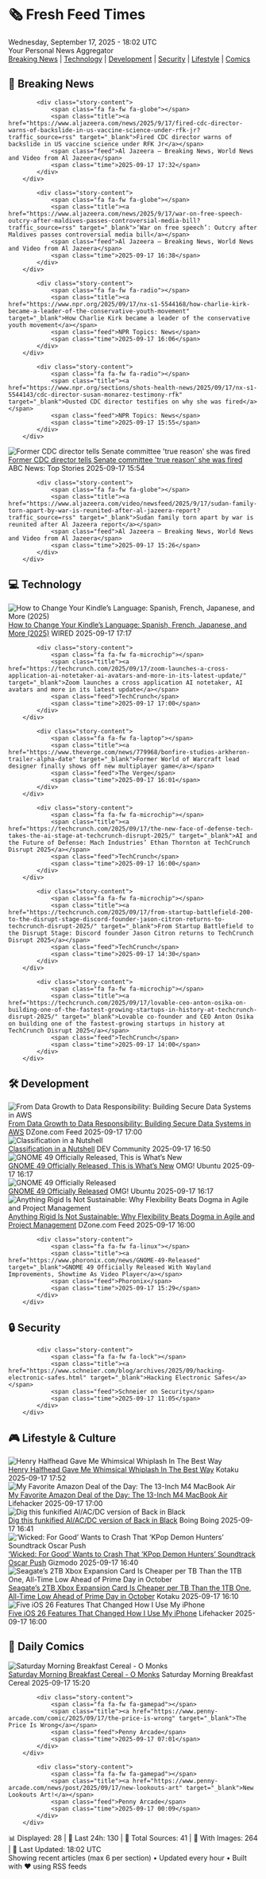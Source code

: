 <!-- Processing 54 RSS feeds at 2025-09-17 18:02:17 UTC -->
<!-- Processing: XKCD -->
<!-- Processing: Saturday Morning Breakfast Cereal -->
<!-- Processing: Penny Arcade -->
<!-- Processing: Poorly Drawn Lines -->
<!-- Processing: Dilbert -->
<!-- Processing: Cyanide & Happiness -->
<!-- Processing: Dinosaur Comics -->
<!-- Processing: CNN Top Stories -->
<!-- Processing: Al Jazeera Breaking News -->
<!-- Processing: NPR News -->
<!-- Processing: CBC News -->
<!-- Error processing https://rss.cbc.ca/lineup/topstories.xml: The read operation timed out -->
<!-- Processing: ABC News Breaking -->
<!-- Processing: TechCrunch -->
<!-- Processing: O'Reilly Radar -->
<!-- Processing: WIRED -->
<!-- Processing: Slashdot -->
<!-- Processing: StackOverflow Blog -->
<!-- Processing: Phoronix Linux News -->
<!-- Processing: OMG! Ubuntu -->
<!-- Processing: Linux.com -->
<!-- Processing: GitHub Blog -->
<!-- Processing: DZone -->
<!-- Processing: Martin Fowler -->
<!-- Processing: Coding Horror -->
<!-- Processing: The Pragmatic Engineer -->
<!-- Processing: Lifehacker -->
<!-- Processing: Kotaku -->
<!-- Generated 10 new posts out of 27 feeds processed -->
<div class="newspaper-header">
    <h1 class="newspaper-title">🗞️ Fresh Feed Times</h1>
    <div class="newspaper-date">Wednesday, September 17, 2025 - 18:02 UTC</div>
    <div class="newspaper-subtitle">Your Personal News Aggregator</div>
</div>

<div class="newspaper-nav">
    <a href="#breaking">Breaking News</a> |
    <a href="#tech">Technology</a> |
    <a href="#dev">Development</a> |
    <a href="#security">Security</a> |
    <a href="#lifestyle">Lifestyle</a> |
    <a href="#webcomics">Comics</a>
</div>

<div class="news-section breaking-news" id="breaking">
<h2 class="section-header">🚨 Breaking News</h2>
<div class="stories-container">
<div class="story">
            
            <div class="story-content">
                <span class="fa fa-fw fa-globe"></span>
                <span class="title"><a href="https://www.aljazeera.com/news/2025/9/17/fired-cdc-director-warns-of-backslide-in-us-vaccine-science-under-rfk-jr?traffic_source=rss" target="_blank">Fired CDC director warns of backslide in US vaccine science under RFK Jr</a></span>
                <span class="feed">Al Jazeera – Breaking News, World News and Video from Al Jazeera</span>
                <span class="time">2025-09-17 17:32</span>
            </div>
        </div>
<div class="story">
            
            <div class="story-content">
                <span class="fa fa-fw fa-globe"></span>
                <span class="title"><a href="https://www.aljazeera.com/news/2025/9/17/war-on-free-speech-outcry-after-maldives-passes-controversial-media-bill?traffic_source=rss" target="_blank">‘War on free speech’: Outcry after Maldives passes controversial media bill</a></span>
                <span class="feed">Al Jazeera – Breaking News, World News and Video from Al Jazeera</span>
                <span class="time">2025-09-17 16:38</span>
            </div>
        </div>
<div class="story">
            
            <div class="story-content">
                <span class="fa fa-fw fa-radio"></span>
                <span class="title"><a href="https://www.npr.org/2025/09/17/nx-s1-5544168/how-charlie-kirk-became-a-leader-of-the-conservative-youth-movement" target="_blank">How Charlie Kirk became a leader of the conservative youth movement</a></span>
                <span class="feed">NPR Topics: News</span>
                <span class="time">2025-09-17 16:06</span>
            </div>
        </div>
<div class="story">
            
            <div class="story-content">
                <span class="fa fa-fw fa-radio"></span>
                <span class="title"><a href="https://www.npr.org/sections/shots-health-news/2025/09/17/nx-s1-5544143/cdc-director-susan-monarez-testimony-rfk" target="_blank">Ousted CDC director testifies on why she was fired</a></span>
                <span class="feed">NPR Topics: News</span>
                <span class="time">2025-09-17 15:55</span>
            </div>
        </div>
<div class="story">
            <img src="https://s.abcnews.com/images/US/Susan-Monarez-1-rt-gmh-250917_1758118188513_hpMain_4x3t_384.jpg" alt="Former CDC director tells Senate committee &#x27;true reason&#x27; she was fired" class="story-image" loading="lazy" onerror="this.style.display='none'">
            <div class="story-content">
                <span class="fa fa-fw fa-tv"></span>
                <span class="title"><a href="https://abcnews.go.com/Politics/susan-monarez-former-cdc-director-testify-senate-ouster/story?id=125628812" target="_blank">Former CDC director tells Senate committee &#x27;true reason&#x27; she was fired</a></span>
                <span class="feed">ABC News: Top Stories</span>
                <span class="time">2025-09-17 15:54</span>
            </div>
        </div>
<div class="story">
            
            <div class="story-content">
                <span class="fa fa-fw fa-globe"></span>
                <span class="title"><a href="https://www.aljazeera.com/video/newsfeed/2025/9/17/sudan-family-torn-apart-by-war-is-reunited-after-al-jazeera-report?traffic_source=rss" target="_blank">Sudan family torn apart by war is reunited after Al Jazeera report</a></span>
                <span class="feed">Al Jazeera – Breaking News, World News and Video from Al Jazeera</span>
                <span class="time">2025-09-17 15:26</span>
            </div>
        </div>
</div>
</div>
<div class="news-section tech-news" id="tech">
<h2 class="section-header">💻 Technology</h2>
<div class="stories-container">
<div class="story">
            <img src="https://media.wired.com/photos/68c9ff081b7c6d3f808ffd96/master/pass/Your%20Kindle%20Can%20Speak%20Multiple%20Languages.png" alt="How to Change Your Kindle’s Language: Spanish, French, Japanese, and More (2025)" class="story-image" loading="lazy" onerror="this.style.display='none'">
            <div class="story-content">
                <span class="fa fa-fw fa-bolt"></span>
                <span class="title"><a href="https://www.wired.com/story/how-to-change-kindle-language/" target="_blank">How to Change Your Kindle’s Language: Spanish, French, Japanese, and More (2025)</a></span>
                <span class="feed">WIRED</span>
                <span class="time">2025-09-17 17:17</span>
            </div>
        </div>
<div class="story">
            
            <div class="story-content">
                <span class="fa fa-fw fa-microchip"></span>
                <span class="title"><a href="https://techcrunch.com/2025/09/17/zoom-launches-a-cross-application-ai-notetaker-ai-avatars-and-more-in-its-latest-update/" target="_blank">Zoom launches a cross application AI notetaker, AI avatars and more in its latest update</a></span>
                <span class="feed">TechCrunch</span>
                <span class="time">2025-09-17 17:00</span>
            </div>
        </div>
<div class="story">
            
            <div class="story-content">
                <span class="fa fa-fw fa-laptop"></span>
                <span class="title"><a href="https://www.theverge.com/news/779968/bonfire-studios-arkheron-trailer-alpha-date" target="_blank">Former World of Warcraft lead designer finally shows off new multiplayer game</a></span>
                <span class="feed">The Verge</span>
                <span class="time">2025-09-17 16:01</span>
            </div>
        </div>
<div class="story">
            
            <div class="story-content">
                <span class="fa fa-fw fa-microchip"></span>
                <span class="title"><a href="https://techcrunch.com/2025/09/17/the-new-face-of-defense-tech-takes-the-ai-stage-at-techcrunch-disrupt-2025/" target="_blank">AI and the Future of Defense: Mach Industries’ Ethan Thornton at TechCrunch Disrupt 2025</a></span>
                <span class="feed">TechCrunch</span>
                <span class="time">2025-09-17 16:00</span>
            </div>
        </div>
<div class="story">
            
            <div class="story-content">
                <span class="fa fa-fw fa-microchip"></span>
                <span class="title"><a href="https://techcrunch.com/2025/09/17/from-startup-battlefield-200-to-the-disrupt-stage-discord-founder-jason-citron-returns-to-techcrunch-disrupt-2025/" target="_blank">From Startup Battlefield to the Disrupt Stage: Discord founder Jason Citron returns to TechCrunch Disrupt 2025</a></span>
                <span class="feed">TechCrunch</span>
                <span class="time">2025-09-17 14:30</span>
            </div>
        </div>
<div class="story">
            
            <div class="story-content">
                <span class="fa fa-fw fa-microchip"></span>
                <span class="title"><a href="https://techcrunch.com/2025/09/17/lovable-ceo-anton-osika-on-building-one-of-the-fastest-growing-startups-in-history-at-techcrunch-disrupt-2025/" target="_blank">Lovable co-founder and CEO Anton Osika on building one of the fastest-growing startups in history at TechCrunch Disrupt 2025</a></span>
                <span class="feed">TechCrunch</span>
                <span class="time">2025-09-17 14:00</span>
            </div>
        </div>
</div>
</div>
<div class="news-section dev-news" id="dev">
<h2 class="section-header">🛠️ Development</h2>
<div class="stories-container">
<div class="story">
            <img src="https://dz2cdn1.dzone.com/thumbnail?fid=18626170&w=600" alt="From Data Growth to Data Responsibility: Building Secure Data Systems in AWS" class="story-image" loading="lazy" onerror="this.style.display='none'">
            <div class="story-content">
                <span class="fa fa-fw fa-newspaper"></span>
                <span class="title"><a href="https://dzone.com/articles/building-secure-data-systems-aws" target="_blank">From Data Growth to Data Responsibility: Building Secure Data Systems in AWS</a></span>
                <span class="feed">DZone.com Feed</span>
                <span class="time">2025-09-17 17:00</span>
            </div>
        </div>
<div class="story">
            <img src="https://media2.dev.to/dynamic/image/width=800%2Cheight=%2Cfit=scale-down%2Cgravity=auto%2Cformat=auto/https%3A%2F%2Fdev-to-uploads.s3.amazonaws.com%2Fuploads%2Farticles%2Fs7v6soepv687wewtwtxb.png" alt="Classification in a Nutshell" class="story-image" loading="lazy" onerror="this.style.display='none'">
            <div class="story-content">
                <span class="fa fa-fw fa-code"></span>
                <span class="title"><a href="https://dev.to/vaishakhvipin/classification-in-a-nutshell-4b5g" target="_blank">Classification in a Nutshell</a></span>
                <span class="feed">DEV Community</span>
                <span class="time">2025-09-17 16:50</span>
            </div>
        </div>
<div class="story">
            <img src="https://i0.wp.com/www.omgubuntu.co.uk/wp-content/uploads/2025/09/GNOME-49-2.jpg?resize=406%2C232&amp;ssl=1" alt="GNOME 49 Officially Released, This is What’s New" class="story-image" loading="lazy" onerror="this.style.display='none'">
            <div class="story-content">
                <span class="fa fa-fw fa-ubuntu"></span>
                <span class="title"><a href="https://www.omgubuntu.co.uk/2025/09/gnome-49-officially-released" target="_blank">GNOME 49 Officially Released, This is What’s New</a></span>
                <span class="feed">OMG! Ubuntu</span>
                <span class="time">2025-09-17 16:17</span>
            </div>
        </div>
<div class="story">
            <img src="https://i0.wp.com/www.omgubuntu.co.uk/wp-content/uploads/2024/04/gnome-logo.jpg?resize=406%2C232&amp;ssl=1" alt="GNOME 49 Officially Released" class="story-image" loading="lazy" onerror="this.style.display='none'">
            <div class="story-content">
                <span class="fa fa-fw fa-ubuntu"></span>
                <span class="title"><a href="https://www.omgubuntu.co.uk/2025/09/gnome-49-officially-released" target="_blank">GNOME 49 Officially Released</a></span>
                <span class="feed">OMG! Ubuntu</span>
                <span class="time">2025-09-17 16:17</span>
            </div>
        </div>
<div class="story">
            <img src="https://dz2cdn1.dzone.com/thumbnail?fid=18626162&w=600" alt="Anything Rigid Is Not Sustainable: Why Flexibility Beats Dogma in Agile and Project Management" class="story-image" loading="lazy" onerror="this.style.display='none'">
            <div class="story-content">
                <span class="fa fa-fw fa-newspaper"></span>
                <span class="title"><a href="https://dzone.com/articles/flexibility-vs-dogma-agile-project-management" target="_blank">Anything Rigid Is Not Sustainable: Why Flexibility Beats Dogma in Agile and Project Management</a></span>
                <span class="feed">DZone.com Feed</span>
                <span class="time">2025-09-17 16:00</span>
            </div>
        </div>
<div class="story">
            
            <div class="story-content">
                <span class="fa fa-fw fa-linux"></span>
                <span class="title"><a href="https://www.phoronix.com/news/GNOME-49-Released" target="_blank">GNOME 49 Officially Released With Wayland Improvements, Showtime As Video Player</a></span>
                <span class="feed">Phoronix</span>
                <span class="time">2025-09-17 15:29</span>
            </div>
        </div>
</div>
</div>
<div class="news-section security-news" id="security">
<h2 class="section-header">🔒 Security</h2>
<div class="stories-container">
<div class="story">
            
            <div class="story-content">
                <span class="fa fa-fw fa-lock"></span>
                <span class="title"><a href="https://www.schneier.com/blog/archives/2025/09/hacking-electronic-safes.html" target="_blank">Hacking Electronic Safes</a></span>
                <span class="feed">Schneier on Security</span>
                <span class="time">2025-09-17 11:05</span>
            </div>
        </div>
</div>
</div>
<div class="news-section lifestyle-news" id="lifestyle">
<h2 class="section-header">🎮 Lifestyle & Culture</h2>
<div class="stories-container">
<div class="story">
            <img src="https://kotaku.com/app/uploads/2025/09/henry-halfhead.jpg" alt="Henry Halfhead Gave Me Whimsical Whiplash In The Best Way" class="story-image" loading="lazy" onerror="this.style.display='none'">
            <div class="story-content">
                <span class="fa fa-fw fa-gamepad"></span>
                <span class="title"><a href="https://kotaku.com/henry-halfhead-review-cozy-sandbox-sim-switch-2000626517" target="_blank">Henry Halfhead Gave Me Whimsical Whiplash In The Best Way</a></span>
                <span class="feed">Kotaku</span>
                <span class="time">2025-09-17 17:52</span>
            </div>
        </div>
<div class="story">
            <img src="https://lifehacker.com/imagery/articles/01K5C6S5REB95A96GWXAPH5SYV/hero-image.png" alt="My Favorite Amazon Deal of the Day: The 13-Inch M4 MacBook Air" class="story-image" loading="lazy" onerror="this.style.display='none'">
            <div class="story-content">
                <span class="fa fa-fw fa-life-ring"></span>
                <span class="title"><a href="https://lifehacker.com/tech/my-favorite-amazon-deal-of-the-day-13-inch-m4-macbook-air?utm_medium=RSS" target="_blank">My Favorite Amazon Deal of the Day: The 13-Inch M4 MacBook Air</a></span>
                <span class="feed">Lifehacker</span>
                <span class="time">2025-09-17 17:00</span>
            </div>
        </div>
<div class="story">
            <img src="https://i0.wp.com/boingboing.net/wp-content/uploads/2025/09/Screenshot-2025-09-17-at-10.37.44-AM.png?fit=1200%2C724&amp;quality=55&amp;ssl=1" alt="Dig this funkified AI/AC/DC version of Back in Black" class="story-image" loading="lazy" onerror="this.style.display='none'">
            <div class="story-content">
                <span class="fa fa-fw fa-arrow-right"></span>
                <span class="title"><a href="https://boingboing.net/2025/09/17/dig-this-funkified-ai-ac-dc-version-of-back-in-black.html" target="_blank">Dig this funkified AI/AC/DC version of Back in Black</a></span>
                <span class="feed">Boing Boing</span>
                <span class="time">2025-09-17 16:41</span>
            </div>
        </div>
<div class="story">
            <img src="https://gizmodo.com/app/uploads/2025/06/wickedforgood.jpg" alt="‘Wicked: For Good’ Wants to Crash That ‘KPop Demon Hunters’ Soundtrack Oscar Push" class="story-image" loading="lazy" onerror="this.style.display='none'">
            <div class="story-content">
                <span class="fa fa-fw fa-computer"></span>
                <span class="title"><a href="https://gizmodo.com/wicked-for-good-soundtrack-release-date-oscars-new-songs-2000660067" target="_blank">‘Wicked: For Good’ Wants to Crash That ‘KPop Demon Hunters’ Soundtrack Oscar Push</a></span>
                <span class="feed">Gizmodo</span>
                <span class="time">2025-09-17 16:40</span>
            </div>
        </div>
<div class="story">
            <img src="https://kotaku.com/app/uploads/2025/09/SeagateForXbox.jpg" alt="Seagate’s 2TB Xbox Expansion Card Is Cheaper per TB Than the 1TB One, All-Time Low Ahead of Prime Day in October" class="story-image" loading="lazy" onerror="this.style.display='none'">
            <div class="story-content">
                <span class="fa fa-fw fa-gamepad"></span>
                <span class="title"><a href="https://kotaku.com/seagates-2tb-xbox-expansion-card-is-cheaper-per-tb-than-the-1tb-one-all-time-low-ahead-of-prime-day-in-october-2000626069" target="_blank">Seagate’s 2TB Xbox Expansion Card Is Cheaper per TB Than the 1TB One, All-Time Low Ahead of Prime Day in October</a></span>
                <span class="feed">Kotaku</span>
                <span class="time">2025-09-17 16:10</span>
            </div>
        </div>
<div class="story">
            <img src="https://lifehacker.com/imagery/articles/01K5C529Z4FTRP9GDKP0KF1958/hero-image.jpg" alt="Five iOS 26 Features That Changed How I Use My iPhone" class="story-image" loading="lazy" onerror="this.style.display='none'">
            <div class="story-content">
                <span class="fa fa-fw fa-life-ring"></span>
                <span class="title"><a href="https://lifehacker.com/tech/the-best-five-ios-26-features?utm_medium=RSS" target="_blank">Five iOS 26 Features That Changed How I Use My iPhone</a></span>
                <span class="feed">Lifehacker</span>
                <span class="time">2025-09-17 16:00</span>
            </div>
        </div>
</div>
</div>
<div class="news-section webcomics-section" id="webcomics">
<h2 class="section-header">🎨 Daily Comics</h2>
<div class="stories-container">
<div class="story">
            <img src="https://www.smbc-comics.com/comics/1757980876-20250917.png" alt="Saturday Morning Breakfast Cereal - O Monks" class="story-image" loading="lazy" onerror="this.style.display='none'">
            <div class="story-content">
                <span class="fa fa-fw fa-smile"></span>
                <span class="title"><a href="https://www.smbc-comics.com/comic/o-monks" target="_blank">Saturday Morning Breakfast Cereal - O Monks</a></span>
                <span class="feed">Saturday Morning Breakfast Cereal</span>
                <span class="time">2025-09-17 15:20</span>
            </div>
        </div>
<div class="story">
            
            <div class="story-content">
                <span class="fa fa-fw fa-gamepad"></span>
                <span class="title"><a href="https://www.penny-arcade.com/comic/2025/09/17/the-price-is-wrong" target="_blank">The Price Is Wrong</a></span>
                <span class="feed">Penny Arcade</span>
                <span class="time">2025-09-17 07:01</span>
            </div>
        </div>
<div class="story">
            
            <div class="story-content">
                <span class="fa fa-fw fa-gamepad"></span>
                <span class="title"><a href="https://www.penny-arcade.com/news/post/2025/09/17/new-lookouts-art" target="_blank">New Lookouts Art!</a></span>
                <span class="feed">Penny Arcade</span>
                <span class="time">2025-09-17 00:09</span>
            </div>
        </div>
</div>
</div>

<div class="newspaper-footer">
    <div class="stats">
        📊 Displayed: 28 | 📅 Last 24h: 130 | 📡 Total Sources: 41 | 📸 With Images: 264 |
        🔄 Last Updated: 18:02 UTC
    </div>
    <div class="footer-note">
        Showing recent articles (max 6 per section) • Updated every hour • Built with ❤️ using RSS feeds
    </div>
</div>
